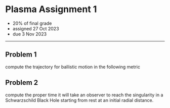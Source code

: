 # Plasma Assignment 1

  * 20% of final grade
  * assigned 27 Oct 2023
  * due 3 Nov 2023

---

## Problem 1

compute the trajectory for ballistic motion in the following metric

## Problem 2

compute the proper time it will take an observer to reach the singularity in a Schwarzschild Black Hole starting from rest at an initial radial distance.
